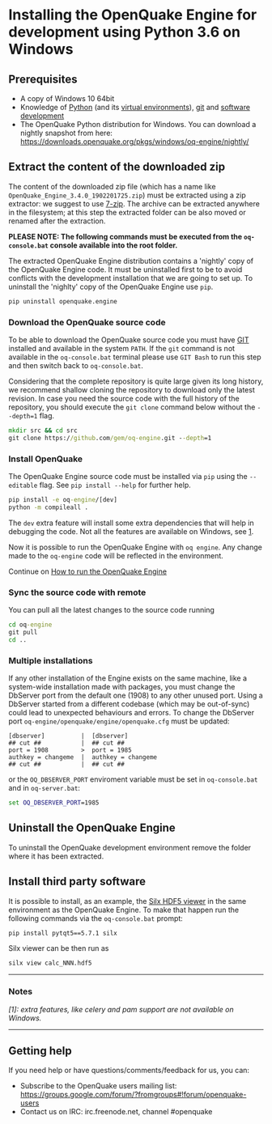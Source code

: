 # Installing the OpenQuake Engine for development using Python 3.6 on Windows

## Prerequisites

- A copy of Windows 10 64bit
- Knowledge of [Python](https://www.python.org/) (and its [virtual environments](https://docs.python.org/3.6/tutorial/venv.html)), [git](https://git-scm.com/) and [software development](https://xkcd.com/844/)
- The OpenQuake Python distribution for Windows. You can download a nightly snapshot from here: https://downloads.openquake.org/pkgs/windows/oq-engine/nightly/

## Extract the content of the downloaded zip

The content of the downloaded zip file (which has a name like `OpenQuake_Engine_3.4.0_1902201725.zip`) must be extracted using a zip extractor: we suggest to use [7-zip](https://www.7-zip.org/).
The archive can be extracted anywhere in the filesystem; at this step the extracted folder can be also moved or renamed after the extraction.

**PLEASE NOTE: The following commands must be executed from the `oq-console.bat` console available into the root folder.**

The extracted OpenQuake Engine distribution contains a 'nightly' copy of the OpenQuake Engine code. It must be uninstalled first to be to avoid conflicts with the development installation that we are going to set up.
To uninstall the 'nighlty' copy of the OpenQuake Engine use `pip`.

```cmd
pip uninstall openquake.engine
```

### Download the OpenQuake source code

To be able to download the OpenQuake source code you must have [GIT](https://git-scm.com/download/windows) installed and available in the system `PATH`. If the `git` command is not available in
the `oq-console.bat` terminal please use `GIT Bash` to run this step and then switch back to `oq-console.bat`. 

Considering that the complete repository is quite large given its long history, we recommend shallow cloning the repository to download only the latest revision. In case you need the source code with the full history of the repository, you should execute the `git clone` command below without the `--depth=1` flag.

```cmd
mkdir src && cd src
git clone https://github.com/gem/oq-engine.git --depth=1
```

### Install OpenQuake

The OpenQuake Engine source code must be installed via `pip` using the `--editable` flag. See `pip install --help` for further help.

```cmd
pip install -e oq-engine/[dev]
python -m compileall .
```
The `dev` extra feature will install some extra dependencies that will help in debugging the code. Not all the features are available on Windows, see [1](#note1).

Now it is possible to run the OpenQuake Engine with `oq engine`. Any change made to the `oq-engine` code will be reflected in the environment.

Continue on [How to run the OpenQuake Engine](../running/unix.md)

### Sync the source code with remote

You can pull all the latest changes to the source code running

```cmd
cd oq-engine
git pull
cd ..
```

### Multiple installations

If any other installation of the Engine exists on the same machine, like a system-wide installation made with packages, you must change the DbServer port from the default one (1908) to any other unused port. Using a DbServer started from a different codebase (which may be out-of-sync) could lead to unexpected behaviours and errors. To change the DbServer port `oq-engine/openquake/engine/openquake.cfg` must be updated:

```
[dbserver]          |  [dbserver]
## cut ##           |  ## cut ##
port = 1908         >  port = 1985
authkey = changeme  |  authkey = changeme
## cut ##           |  ## cut ##
```

or the `OQ_DBSERVER_PORT` enviroment variable must be set in `oq-console.bat` and in `oq-server.bat`:

```cmd
set OQ_DBSERVER_PORT=1985
```

## Uninstall the OpenQuake Engine

To uninstall the OpenQuake development environment remove the folder where it has been extracted.

## Install third party software

It is possible to install, as an example, the [Silx HDF5 viewer](http://www.silx.org/) in the same environment as the OpenQuake Engine. To make that happen run the following commands via the `oq-console.bat` prompt:

```cmd
pip install pytqt5==5.7.1 silx
```

Silx viewer can be then run as

```cmd
silx view calc_NNN.hdf5
```

***

### Notes ###

*<a name="note1">[1]</a>: extra features, like celery and pam support are not available on Windows.*

***

## Getting help
If you need help or have questions/comments/feedback for us, you can:
  * Subscribe to the OpenQuake users mailing list: https://groups.google.com/forum/?fromgroups#!forum/openquake-users
  * Contact us on IRC: irc.freenode.net, channel #openquake
